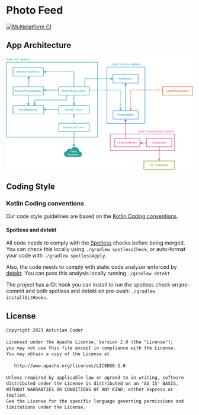 # Photo Feed

[![Multiplatform CI](https://github.com/asturiancoder/photo-feed/actions/workflows/multiplatform_ci.yml/badge.svg)](https://github.com/asturiancoder/photo-feed/actions/workflows/multiplatform_ci.yml)

## App Architecture

<p align="center">
    <img src="https://raw.githubusercontent.com/asturiancoder/photo-feed/main/assets/architecture.png" />
</p>

## Coding Style

### Kotlin Coding conventions
Our code style guidelines are based on the [Kotlin Coding conventions](https://kotlinlang.org/docs/coding-conventions.html).

#### Spotless and detekt

All code needs to comply with the [Spotless](https://github.com/diffplug/spotless) checks before being merged. You can check this locally using `./gradlew spotlessCheck`, or auto-format your code with `./gradlew spotlessApply`.

Also, the code needs to comply with static code analyzer enforced by [detekt](https://detekt.dev). You can pass this analysis locally running `./gradlew detekt`

The project has a Git hook you can install to run the spotless check on pre-commit and both spotless and detekt on pre-push: `./gradlew installGitHooks`.

## License
```
Copyright 2023 Asturian Coder

Licensed under the Apache License, Version 2.0 (the "License");
you may not use this file except in compliance with the License.
You may obtain a copy of the License at

   http://www.apache.org/licenses/LICENSE-2.0

Unless required by applicable law or agreed to in writing, software
distributed under the License is distributed on an "AS IS" BASIS,
WITHOUT WARRANTIES OR CONDITIONS OF ANY KIND, either express or implied.
See the License for the specific language governing permissions and
limitations under the License.
```
